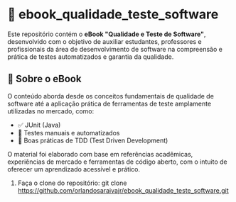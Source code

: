 # 📘 ebook_qualidade_teste_software

Este repositório contém o **eBook "Qualidade e Teste de Software"**, desenvolvido com o objetivo de auxiliar estudantes, professores e profissionais da área de desenvolvimento de software na compreensão e prática de testes automatizados e garantia da qualidade.

## 📖 Sobre o eBook

O conteúdo aborda desde os conceitos fundamentais de qualidade de software até a aplicação prática de ferramentas de teste amplamente utilizadas no mercado, como:

- ✅ JUnit (Java)
- 🧪 Testes manuais e automatizados
- 🧠 Boas práticas de TDD (Test Driven Development)

O material foi elaborado com base em referências acadêmicas, experiências de mercado e ferramentas de código aberto, com o intuito de oferecer um aprendizado acessível e prático.

1. Faça o clone do repositório:
   git clone https://github.com/orlandosaraivajr/ebook_qualidade_teste_software.git